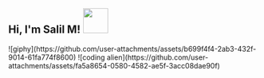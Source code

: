 <h2> Hi, I'm Salil M! <img src="https://media.giphy.com/media/mGcNjsfWAjY5AEZNw6/giphy.gif" width="50"></h2>
![giphy](https://github.com/user-attachments/assets/b699f4f4-2ab3-432f-9014-61fa774f8600)
![coding alien](https://github.com/user-attachments/assets/fa5a8654-0580-4582-ae5f-3acc08dae90f)
